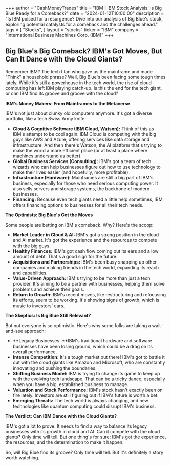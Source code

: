 +++
author = "CashMoneyTrades"
title = "IBM |  IBM Stock Analysis: Is Big Blue Ready for a Comeback?"
date = "2024-01-12T10:00:00"
description = "Is IBM poised for a resurgence? Dive into our analysis of Big Blue's stock, exploring potential catalysts for a comeback and the challenges ahead."
tags = [
"Stocks",
]
layout = "stocks"
ticker = "IBM"
company = "International Business Machines Corp. (IBM)"
+++
        


## Big Blue's Big Comeback?  IBM's Got Moves, But Can It Dance with the Cloud Giants? 

Remember IBM? The tech titan who gave us the mainframe and made "Think" a household phrase? Well, Big Blue's been facing some tough times lately. While it's still a powerhouse in the tech world, the rise of cloud computing has left IBM playing catch-up.  Is this the end for the tech giant, or can IBM find its groove and groove with the cloud? 

**IBM's Money Makers: From Mainframes to the Metaverse**

IBM's not just about clunky old computers anymore. It's got a diverse portfolio, like a tech Swiss Army knife:

* **Cloud & Cognitive Software (IBM Cloud, Watson):**  Think of this as IBM's attempt to be cool again. IBM Cloud is competing with the big guys like AWS and Azure, offering services like data storage and infrastructure. And then there's Watson, the AI platform that's trying to make the world a more efficient place (or at least a place where machines understand us better).
* **Global Business Services (Consulting):** IBM's got a team of tech wizards who can help businesses figure out how to use technology to make their lives easier (and hopefully, more profitable). 
* **Infrastructure (Hardware):**  Mainframes are still a big part of IBM's business, especially for those who need serious computing power.  It also sells servers and storage systems, the backbone of modern businesses. 
* **Financing:**  Because even tech giants need a little help sometimes, IBM offers financing options to businesses for all their tech needs.

**The Optimists: Big Blue's Got the Moves**

Some people are betting on IBM's comeback. Why? Here's the scoop:

* **Market Leader in Cloud & AI:** IBM's got a strong position in the cloud and AI market.  It's got the experience and the resources to compete with the big guys.
* **Healthy Finances:** IBM's got cash flow coming out its ears and a low amount of debt.  That's a good sign for the future.
* **Acquisitions and Partnerships:** IBM's been busy snapping up other companies and making friends in the tech world, expanding its reach and capabilities.
* **Value-Driven Approach:**  IBM's trying to be more than just a tech provider. It's aiming to be a partner with businesses, helping them solve problems and achieve their goals. 
* **Return to Growth:** IBM's recent moves, like restructuring and refocusing its efforts, seem to be working.  It's showing signs of growth, which is music to investors' ears. 

**The Skeptics: Is Big Blue Still Relevant?**

But not everyone is so optimistic. Here's why some folks are taking a wait-and-see approach:

* **Legacy Businesses:  **IBM's traditional hardware and software businesses have been losing ground, which could be a drag on its overall performance.
* **Intense Competition:**  It's a tough market out there!  IBM's got to battle it out with the cloud giants like Amazon and Microsoft, who are constantly innovating and pushing the boundaries.
* **Shifting Business Model:**  IBM is trying to change its game to keep up with the evolving tech landscape.  That can be a tricky dance, especially when you have a big, established business to manage.
* **Valuation and Stock Performance:**  IBM's stock hasn't exactly been on fire lately.  Investors are still figuring out if IBM's future is worth a bet.
* **Emerging Threats:**  The tech world is always changing, and new technologies like quantum computing could disrupt IBM's business.

**The Verdict: Can IBM Dance with the Cloud Giants?**

IBM's got a lot to prove. It needs to find a way to balance its legacy businesses with its growth in cloud and AI.  Can it compete with the cloud giants? Only time will tell. But one thing's for sure: IBM's got the experience, the resources, and the determination to make it happen. 

So, will Big Blue find its groove?  Only time will tell. But it's definitely a story worth watching. 

        